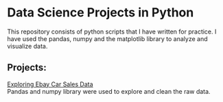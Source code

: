 # Data Science Projects in Python
This repository consists of python scripts that I have written for practice.
I have used the pandas, numpy and the matplotlib library to analyze and
visualize data.

## Projects:
[Exploring Ebay Car Sales Data](https://github.com/jenish-lamsal/python_for_data_science_practice/blob/master/Exploring%20Ebay%20Car%20Sales%20Data.ipynb)<br/>
Pandas and numpy library were used to explore and clean the raw data.
